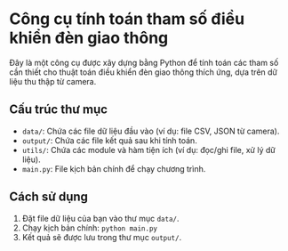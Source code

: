 # Công cụ tính toán tham số điều khiển đèn giao thông

Đây là một công cụ được xây dựng bằng Python để tính toán các tham số cần thiết cho thuật toán điều khiển đèn giao thông thích ứng, dựa trên dữ liệu thu thập từ camera.

## Cấu trúc thư mục

- `data/`: Chứa các file dữ liệu đầu vào (ví dụ: file CSV, JSON từ camera).
- `output/`: Chứa các file kết quả sau khi tính toán.
- `utils/`: Chứa các module và hàm tiện ích (ví dụ: đọc/ghi file, xử lý dữ liệu).
- `main.py`: File kịch bản chính để chạy chương trình.

## Cách sử dụng

1.  Đặt file dữ liệu của bạn vào thư mục `data/`.
2.  Chạy kịch bản chính: `python main.py`
3.  Kết quả sẽ được lưu trong thư mục `output/`.
